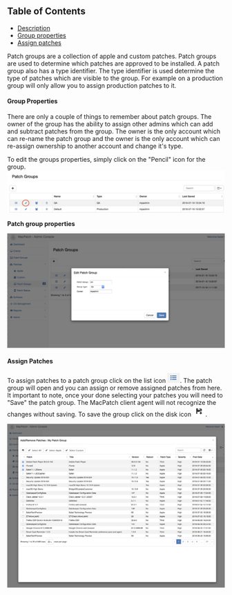## Table of Contents
* [Description](#a1)
* [Group properties](#a2)
* [Assign patches](#a3)

<a name='a1'></a>Patch groups are a collection of apple and custom patches. Patch groups are used to determine which patches are approved to be installed. A patch group also has a type identifier. The type identifier is used determine the type of patches which are visible to the group. For example on a  production group will only allow you to assign production patches to it.


#### Group Properties <a name='a2'></a>
There are only a couple of things to remember about patch groups. The owner of the group has the ability to assign other admins which can add and subtract patches from the group. The owner is the only account which can re-name the patch group and the owner is the only account which can re-assign ownership to another account and change it's type.

To edit the groups properties, simply click on the "Pencil" icon for the group.
[![](./images/content/patch_group1.png)](./images/content/patch_group1.png)

**Patch group properties**

[![](./images/content/patch_group2.png)](./images/content/patch_group2.png)

#### Assign Patches <a name='a3'></a>

To assign patches to a patch group click on the list icon ![](./images/content/patch_group3.png). The patch group will open and you can assign or remove assigned patches from here. It important to note, once your done selecting your patches you will need to "Save" the patch group. The MacPatch client agent will not recognize the changes without saving. To save the group click on the disk icon ![](./images/content/patch_group5.png).

[![](./images/content/patch_group4.png)](./images/content/patch_group4.png)
